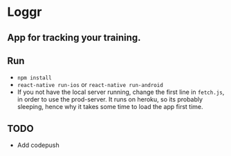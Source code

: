 # Loggr
## App for tracking your training.

## Run
* `npm install`
* `react-native run-ios` or `react-native run-android`
* If you not have the local server running, change the first line in `fetch.js`, in order to use the prod-server. It runs on heroku, so its probably sleeping, hence why it takes some time to load the app first time.

## TODO
* Add codepush